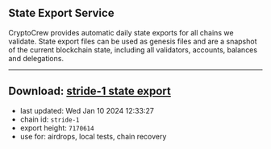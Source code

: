 ## State Export Service
CryptoCrew provides automatic daily state exports for all chains we validate. State export files can be used as genesis files and are a snapshot of the current blockchain state, including all validators, accounts, balances and delegations.

---
**Download: [stride-1 state export](https://dl.ccvalidators.com/SERVICE/stride/stride-1_export_7170614.json)**
---

- last updated: Wed Jan 10 2024 12:33:27
- chain id: `stride-1`
- export height: `7170614`
- use for: airdrops, local tests, chain recovery
